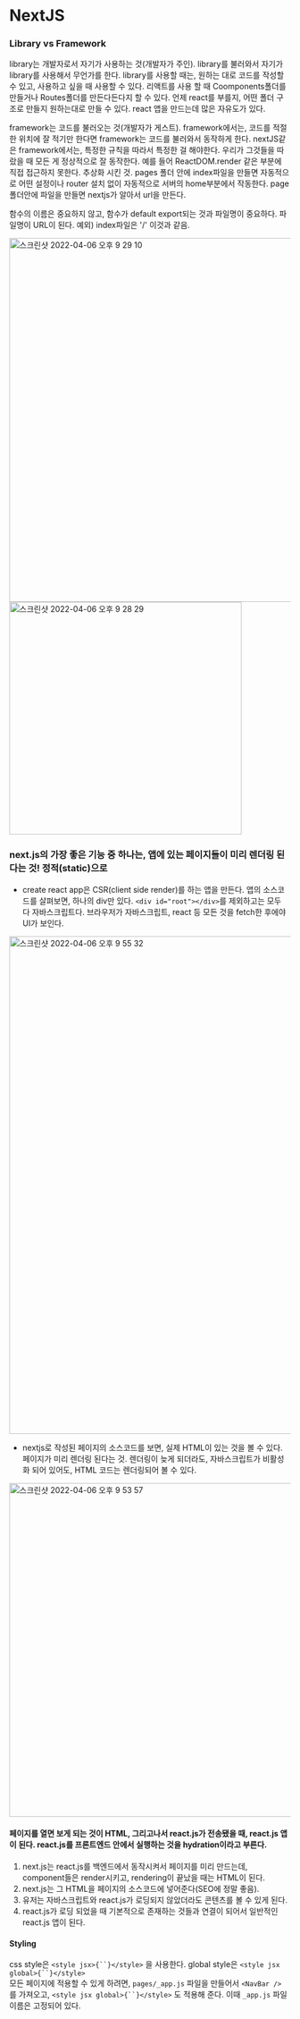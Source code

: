 # NextJS
### Library vs Framework
library는 개발자로서 자기가 사용하는 것(개발자가 주인). library를 불러와서 자기가 library를 사용해서 무언가를 한다. library를 사용할 때는, 원하는 대로 코드를 작성할 수 있고, 사용하고 싶을 때 사용할 수 있다. 리액트를 사용 할 때 Coomponents폴더를 만들거나 Routes폴더를 만든다든다지 할 수 있다. 언제 react를 부를지, 어떤 폴더 구조로 만들지 원하는대로 만들 수 있다. react 앱을 만드는데 많은 자유도가 있다.     

framework는 코드를 불러오는 것(개발자가 게스트). framework에서는, 코드를 적절한 위치에 잘 적기만 한다면 framework는 코드를 불러와서 동작하게 한다. nextJS같은 framework에서는, 특정한 규칙을 따라서 특정한 걸 해야한다. 우리가 그것들을 따랐을 때 모든 게 정상적으로 잘 동작한다. 예를 들어 ReactDOM.render 같은 부분에 직접 접근하지 못한다. 추상화 시킨 것. pages 폴더 안에 index파일을 만들면 자동적으로 어떤 설정이나 router 설치 없이 자동적으로 서버의 home부분에서 작동한다. page폴더안에 파일을 만들면 nextjs가 알아서 url을 만든다.    

함수의 이름은 중요하지 않고, 함수가 default export되는 것과 파일명이 중요하다. 파일명이 URL이 된다. 예외) index파일은 '/' 이것과 같음.

<img width="651" alt="스크린샷 2022-04-06 오후 9 29 10" src="https://user-images.githubusercontent.com/84711115/161974646-055309af-19f8-472d-89f0-d091616959f8.png">
<img width="416" alt="스크린샷 2022-04-06 오후 9 28 29" src="https://user-images.githubusercontent.com/84711115/161974557-2ee1937c-28d5-4057-ae09-c2ed98edeaf9.png">

### next.js의 가장 좋은 기능 중 하나는, 앱에 있는 페이지들이 미리 렌더링 된다는 것! 정적(static)으로
- create react app은 CSR(client side render)를 하는 앱을 만든다. 앱의 소스코드를 살펴보면, 하나의 div만 있다. ```<div id="root"></div>```를 제외하고는 모두 다 자바스크립트다. 브라우저가 자바스크립트, react 등 모든 것을 fetch한 후에야 UI가 보인다.
<img width="890" alt="스크린샷 2022-04-06 오후 9 55 32" src="https://user-images.githubusercontent.com/84711115/161979418-91d3246d-035e-487e-938c-688f114954b1.png">
        
              
- nextjs로 작성된 페이지의 소스코드를 보면, 실제 HTML이 있는 것을 볼 수 있다. 페이지가 미리 렌더링 된다는 것. 렌더링이 늦게 되더라도, 자바스크립트가 비활성화 되어 있어도, HTML 코드는 렌더링되어 볼 수 있다.
          
<img width="597" alt="스크린샷 2022-04-06 오후 9 53 57" src="https://user-images.githubusercontent.com/84711115/161979268-53f4bac5-3649-4388-b08b-d5fc554268c1.png">

#### 페이지를 열면 보게 되는 것이 HTML, 그리고나서 react.js가 전송됐을 때, react.js 앱이 된다. react.js를 프론트엔드 안에서 실행하는 것을 hydration이라고 부른다.
1. next.js는 react.js를 백엔드에서 동작시켜서 페이지를 미리 만드는데, component들은 render시키고, rendering이 끝났을 때는 HTML이 된다.
2. next.js는 그 HTML을 페이지의 소스코드에 넣어준다(SEO에 정말 좋음).
3. 유저는 자바스크립트와 react.js가 로딩되지 않았더라도 콘텐츠를 볼 수 있게 된다.
4. react.js가 로딩 되었을 때 기본적으로 존재하는 것들과 연결이 되어서 일반적인 react.js 앱이 된다.

#### Styling
css style은 ```<style jsx>{``}</style>``` 을 사용한다. global style은 ```<style jsx global>{``}</style>```   
모든 페이지에 적용할 수 있게 하려면, `pages/_app.js` 파일을 만들어서 `<NavBar />` 를 가져오고, `<style jsx global>{``}</style>` 도 적용해 준다. 이때 `_app.js` 파일 이름은 고정되어 있다.



